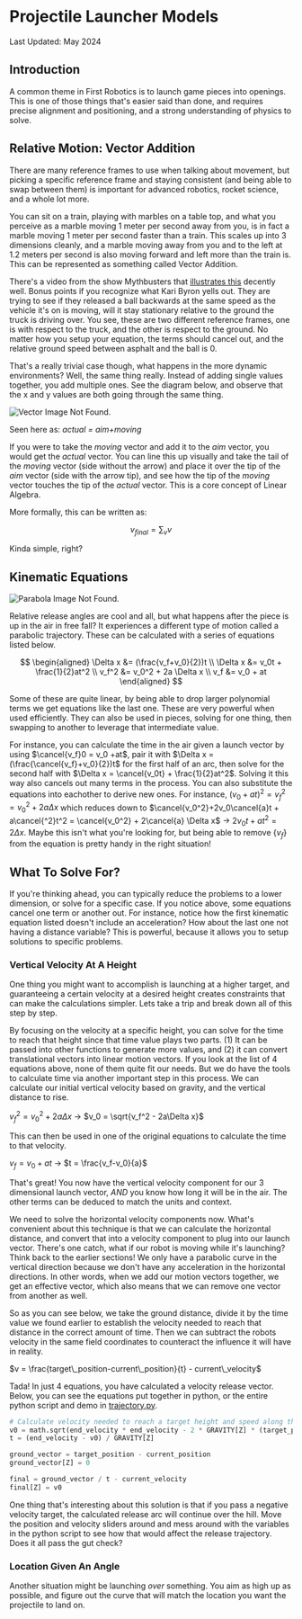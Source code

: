 # Projectile Launcher Models

Last Updated: May 2024

## Introduction

A common theme in First Robotics is to launch game pieces into openings. This is one of those things that's easier said than done, and requires precise alignment and positioning, and a strong understanding of physics to solve.

## Relative Motion: Vector Addition

There are many reference frames to use when talking about movement, but picking a specific reference frame and staying consistent (and being able to swap between them) is important for advanced robotics, rocket science, and a whole lot more.

You can sit on a train, playing with marbles on a table top, and what you perceive as a marble moving 1 meter per second away from you, is in fact a marble moving 1 meter per second faster than a train. This scales up into 3 dimensions cleanly, and a marble moving away from you and to the left at 1.2 meters per second is also moving forward and left more than the train is. This can be represented as something called Vector Addition.

There's a video from the show Mythbusters that [illustrates this](https://www.youtube.com/watch?v=BLuI118nhzc) decently well. Bonus points if you recognize what Kari Byron yells out. They are trying to see if they released a ball backwards at the same speed as the vehicle it's on is moving, will it stay stationary relative to the ground the truck is driving over. You see, these are two different reference frames, one is with respect to the truck, and the other is respect to the ground. No matter how you setup your equation, the terms should cancel out, and the relative ground speed between asphalt and the ball is 0.

That's a really trivial case though, what happens in the more dynamic environments? Well, the same thing really. Instead of adding single values together, you add multiple ones. See the diagram below, and observe that the x and y values are both going through the same thing.

![Vector Image Not Found.](vectors.png "Pull out a ruler and try it yourself!")

Seen here as: _actual = aim+moving_

If you were to take the _moving_ vector and add it to the _aim_ vector, you would get the _actual_ vector. You can line this up visually and take the tail of the _moving_ vector (side without the arrow) and place it over the tip of the _aim_ vector (side with the arrow tip), and see how the tip of the _moving_ vector touches the tip of the _actual_ vector. This is a core concept of Linear Algebra.

More formally, this can be written as:

$$ v_{final} = \sum_v v $$

Kinda simple, right?

## Kinematic Equations

![Parabola Image Not Found.](parabola.png "Note: the origin doesn't really matter.")

Relative release angles are cool and all, but what happens after the piece is up in the air in free fall? It experiences a different type of motion called a parabolic trajectory. These can be calculated with a series of equations listed below.

$$
\begin{aligned}
\Delta x &= (\frac{v_f+v_0}{2})t \\
\Delta x &= v_0t + \frac{1}{2}at^2 \\
   v_f^2 &= v_0^2 + 2a \Delta x \\
     v_f &= v_0 + at
\end{aligned}
$$

Some of these are quite linear, by being able to drop larger polynomial terms we get equations like the last one. These are very powerful when used efficiently. They can also be used in pieces, solving for one thing, then swapping to another to leverage that intermediate value.

For instance, you can calculate the time in the air given a launch vector by using $\cancel{v_f}0 = v_0 +at$, pair it with $\Delta x = (\frac{\cancel{v_f}+v_0}{2})t$ for the first half of an arc, then solve for the second half with $\Delta x = \cancel{v_0t} + \frac{1}{2}at^2$. Solving it this way also cancels out many terms in the process. You can also substitute the equations into eachother to derive new ones. For instance, $(v_0 + at)^2 = v_f^2 = v_0^2 + 2a \Delta x$ which reduces down to $\cancel{v_0^2}+2v_0\cancel{a}t + a\cancel{^2}t^2 = \cancel{v_0^2} + 2\cancel{a} \Delta x$ &rarr; $2v_0t + at^2 = 2\Delta x$. Maybe this isn't what you're looking for, but being able to remove {$v_f$} from the equation is pretty handy in the right situation!

## What To Solve For?

If you're thinking ahead, you can typically reduce the problems to a lower dimension, or solve for a specific case. If you notice above, some equations cancel one term or another out. For instance, notice how the first kinematic equation listed doesn't include an acceleration? How about the last one not having a distance variable? This is powerful, because it allows you to setup solutions to specific problems.

### Vertical Velocity At A Height

One thing you might want to accomplish is launching at a higher target, and guaranteeing a certain velocity at a desired height creates constraints that can make the calculations simpler. Lets take a trip and break down all of this step by step.

By focusing on the velocity at a specific height, you can solve for the time to reach that height since that time value plays two parts. (1) It can be passed into other functions to generate more values, and (2) it can convert translational vectors into linear motion vectors. If you look at the list of 4 equations above, none of them quite fit our needs. But we do have the tools to calculate time via another important step in this process. We can calculate our initial vertical velocity based on gravity, and the vertical distance to rise.

$v_f^2 = v_0^2 + 2a \Delta x$ &rarr; $v_0 = \sqrt{v_f^2 - 2a\Delta x}$

This can then be used in one of the original equations to calculate the time to that velocity.

$v_f = v_0 + at$ &rarr; $t = \frac{v_f-v_0}{a}$

That's great! You now have the vertical velocity component for our 3 dimensional launch vector, _AND_ you know how long it will be in the air. The other terms can be deduced to match the units and context.

We need to solve the horizontal velocity components now. What's convenient about this technique is that we can calculate the horizontal distance, and convert that into a velocity component to plug into our launch vector. There's one catch, what if our robot is moving while it's launching? Think back to the earlier sections! We only have a parabolic curve in the vertical direction because we don't have any acceleration in the horizontal directions. In other words, when we add our motion vectors together, we get an effective vector, which also means that we can remove one vector from another as well.

So as you can see below, we take the ground distance, divide it by the time value we found earlier to establish the velocity needed to reach that distance in the correct amount of time. Then we can subtract the robots velocity in the same field coordinates to counteract the influence it will have in reality.

$v = \frac{target\_position-current\_position}{t} - current\_velocity$

Tada! In just 4 equations, you have calculated a velocity release vector. Below, you can see the equations put together in python, or the entire python script and demo in [trajectory.py](trajectory.py).

```python
# Calculate velocity needed to reach a target height and speed along the span
v0 = math.sqrt(end_velocity * end_velocity - 2 * GRAVITY[Z] * (target_position[Z] - current_position[Z]))
t = (end_velocity - v0) / GRAVITY[Z]

ground_vector = target_position - current_position
ground_vector[Z] = 0

final = ground_vector / t - current_velocity
final[Z] = v0
```

One thing that's interesting about this solution is that if you pass a negative velocity target, the calculated release arc will continue over the hill. Move the position and velocity sliders around and mess around with the variables in the python script to see how that would affect the release trajectory. Does it all pass the gut check?

### Location Given An Angle

Another situation might be launching _over_ something. You aim as high up as possible, and figure out the curve that will match the location you want the projectile to land on.
